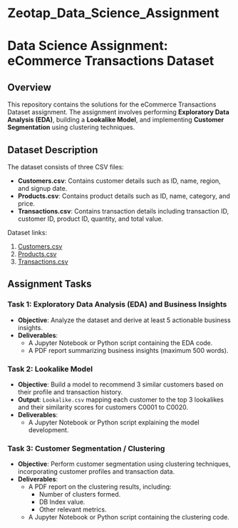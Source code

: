 # Zeotap_Data_Science_Assignment

# Data Science Assignment: eCommerce Transactions Dataset

## Overview
This repository contains the solutions for the eCommerce Transactions Dataset assignment. The assignment involves performing **Exploratory Data Analysis (EDA)**, building a **Lookalike Model**, and implementing **Customer Segmentation** using clustering techniques.

## Dataset Description
The dataset consists of three CSV files:
- **Customers.csv**: Contains customer details such as ID, name, region, and signup date.
- **Products.csv**: Contains product details such as ID, name, category, and price.
- **Transactions.csv**: Contains transaction details including transaction ID, customer ID, product ID, quantity, and total value.

Dataset links:
1. [Customers.csv](https://drive.google.com/file/d/1bu_--mo79VdUG9oin4ybfFGRUSXAe-WE/view?usp=sharing)
2. [Products.csv](https://drive.google.com/file/d/1IKuDizVapw-hyktwfpoAoaGtHtTNHfd0/view?usp=sharing)
3. [Transactions.csv](https://drive.google.com/file/d/1saEqdbBB-vuk2hxoAf4TzDEsykdKlzbF/view?usp=sharing)

## Assignment Tasks

### Task 1: Exploratory Data Analysis (EDA) and Business Insights
- **Objective**: Analyze the dataset and derive at least 5 actionable business insights.
- **Deliverables**:
  - A Jupyter Notebook or Python script containing the EDA code.
  - A PDF report summarizing business insights (maximum 500 words).

### Task 2: Lookalike Model
- **Objective**: Build a model to recommend 3 similar customers based on their profile and transaction history.
- **Output**: `Lookalike.csv` mapping each customer to the top 3 lookalikes and their similarity scores for customers C0001 to C0020.
- **Deliverables**:
  - A Jupyter Notebook or Python script explaining the model development.

### Task 3: Customer Segmentation / Clustering
- **Objective**: Perform customer segmentation using clustering techniques, incorporating customer profiles and transaction data.
- **Deliverables**:
  - A PDF report on the clustering results, including:
    - Number of clusters formed.
    - DB Index value.
    - Other relevant metrics.
  - A Jupyter Notebook or Python script containing the clustering code.
